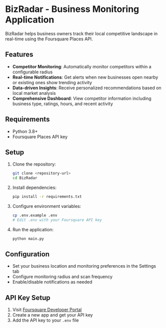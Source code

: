 # BizRadar - Business Monitoring Application

BizRadar helps business owners track their local competitive landscape in real-time using the Foursquare Places API.

## Features

- **Competitor Monitoring**: Automatically monitor competitors within a configurable radius
- **Real-time Notifications**: Get alerts when new businesses open nearby or existing ones show trending activity
- **Data-driven Insights**: Receive personalized recommendations based on local market analysis
- **Comprehensive Dashboard**: View competitor information including business type, ratings, hours, and recent activity

## Requirements

- Python 3.8+
- Foursquare Places API key

## Setup

1. Clone the repository:
   ```bash
   git clone <repository-url>
   cd BizRadar
   ```

2. Install dependencies:
   ```bash
   pip install -r requirements.txt
   ```

3. Configure environment variables:
   ```bash
   cp .env.example .env
   # Edit .env with your Foursquare API key
   ```

4. Run the application:
   ```bash
   python main.py
   ```

## Configuration

- Set your business location and monitoring preferences in the Settings tab
- Configure monitoring radius and scan frequency
- Enable/disable notifications as needed

## API Key Setup

1. Visit [Foursquare Developer Portal](https://developer.foursquare.com/)
2. Create a new app and get your API key
3. Add the API key to your `.env` file
